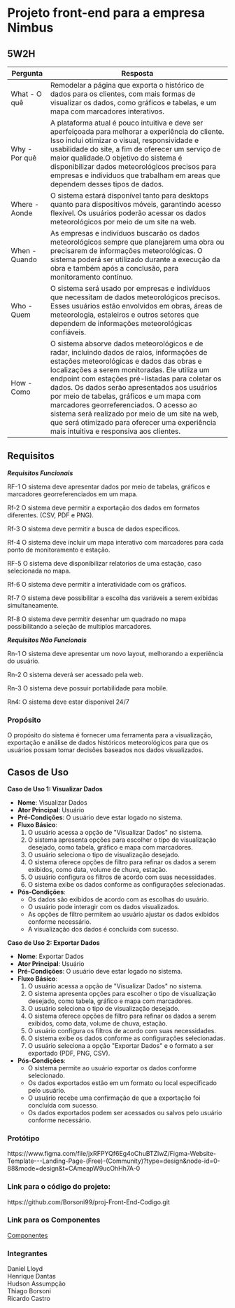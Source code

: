 <h1>Projeto front-end para a empresa Nimbus</h1>

<h2>5W2H</h2>

Pergunta | Resposta
-------------|-------------
What - O quê  | Remodelar a página que exporta o histórico de dados para os clientes, com mais formas de visualizar os dados, como gráficos e tabelas, e um mapa com marcadores interativos.
Why - Por quê  | A plataforma atual é pouco intuitiva e deve ser aperfeiçoada para melhorar a experiência do cliente. Isso inclui otimizar o visual, responsividade e usabilidade do site, a fim de oferecer um serviço de maior qualidade.O objetivo do sistema é disponibilizar dados meteorológicos precisos para empresas e individuos que trabalham em areas que dependem desses tipos de dados.
Where - Aonde | O sistema estará disponível tanto para desktops quanto para dispositivos móveis, garantindo acesso flexível. Os usuários poderão acessar os dados meteorológicos por meio de um site na web. 
When - Quando | As empresas e indivíduos buscarão os dados meteorológicos sempre que planejarem uma obra ou precisarem de informações meteorológicas. O sistema poderá ser utilizado durante a execução da obra e também após a conclusão, para monitoramento contínuo.  
Who - Quem | O sistema será usado por empresas e indivíduos que necessitam de dados meteorológicos precisos. Esses usuários estão envolvidos em obras, áreas de meteorologia, estaleiros e outros setores que dependem de informações meteorológicas confiáveis. 
How - Como | O sistema absorve dados meteorológicos e de radar, incluindo dados de raios, informações de estações meteorológicas e dados das obras e localizações a serem monitoradas. Ele utiliza um endpoint com estações pré-listadas para coletar os dados. Os dados serão apresentados aos usuários por meio de tabelas, gráficos e um mapa com marcadores georreferenciados. O acesso ao sistema será realizado por meio de um site na web, que será otimizado para oferecer uma experiência mais intuitiva e responsiva aos clientes.  

<h2>Requisitos</h2>


***Requisitos Funcionais***

RF-1 O sistema deve apresentar dados por meio de tabelas, gráficos e marcadores georreferenciados em um mapa.

Rf-2 O sistema deve permitir  a exportação dos dados em formatos diferentes. (CSV, PDF e PNG).

Rf-3 O sistema deve permitir a busca de dados específicos.

Rf-4 O sistema deve incluir um mapa interativo com marcadores para cada ponto de monitoramento e estação.

RF-5 O sistema deve disponibilizar relatorios de uma estação, caso selecionada no mapa.

Rf-6 O sistema deve permitir a interatividade com os gráficos.

Rf-7 O sistema deve possibilitar a escolha das variáveis a serem exibidas simultaneamente.

Rf-8 O sistema deve permitir desenhar um quadrado no mapa possibilitando a seleção de multiplos marcadores.


***Requisitos Não Funcionais***

Rn-1 O sistema deve apresentar um novo layout, melhorando a experiência do usuário.

Rn-2 O sistema deverá ser acessado pela web.

Rn-3 O sistema deve possuir portabilidade para mobile.

Rn4: O sistema deve estar disponível 24/7

<h3>Propósito</h3>
O propósito do sistema é fornecer uma ferramenta para a visualização, exportação e análise de dados históricos meteorológicos para que os usuários possam tomar decisões baseados nos dados visualizados.

<h2>Casos de Uso</h2>

**Caso de Uso 1: Visualizar Dados**

- **Nome**: Visualizar Dados
- **Ator Principal**: Usuário
- **Pré-Condições**: O usuário deve estar logado no sistema.
- **Fluxo Básico**:
   1. O usuário acessa a opção de "Visualizar Dados" no sistema.
   2. O sistema apresenta opções para escolher o tipo de visualização desejado, como tabela, gráfico e mapa com marcadores.
   3. O usuário seleciona o tipo de visualização desejado.
   4. O sistema oferece opções de filtro para refinar os dados a serem exibidos, como data, volume de chuva, estação.
   5. O usuário configura os filtros de acordo com suas necessidades.
   6. O sistema exibe os dados conforme as configurações selecionadas.
- **Pós-Condições**: 
   - Os dados são exibidos de acordo com as escolhas do usuário.
   - O usuário pode interagir com os dados visualizados.
   - As opções de filtro permitem ao usuário ajustar os dados exibidos conforme necessário.
   - A visualização dos dados é concluída com sucesso.

**Caso de Uso 2: Exportar Dados**

- **Nome**: Exportar Dados
- **Ator Principal**: Usuário
- **Pré-Condições**: O usuário deve estar logado no sistema.
- **Fluxo Básico**:
   1. O usuário acessa a opção de "Visualizar Dados" no sistema.
   2. O sistema apresenta opções para escolher o tipo de visualização desejado, como tabela, gráfico e mapa com marcadores.
   3. O usuário seleciona o tipo de visualização desejado.
   4. O sistema oferece opções de filtro para refinar os dados a serem exibidos, como data, volume de chuva, estação.
   5. O usuário configura os filtros de acordo com suas necessidades.
   6. O sistema exibe os dados conforme as configurações selecionadas.
   7. O usuário seleciona a opção "Exportar Dados" e o formato a ser exportado (PDF, PNG, CSV).
- **Pós-Condições**: 
   - O sistema permite ao usuário exportar os dados conforme selecionado.
   - Os dados exportados estão em um formato ou local especificado pelo usuário.
   - O usuário recebe uma confirmação de que a exportação foi concluída com sucesso.
   - Os dados exportados podem ser acessados ou salvos pelo usuário conforme necessário.
 
<h3>Protótipo</h3>
https://www.figma.com/file/jxRFPYQf6Eg4oChuBTZlwZ/Figma-Website-Template---Landing-Page-(Free)-(Community)?type=design&node-id=0-88&mode=design&t=CAmeapW9ucOhHh7A-0

<h3>Link para o código do projeto:</h3>
https://github.com/Borsoni99/proj-Front-End-Codigo.git

<h3>Link para os Componentes</h3>

[Componentes](./Componentes.md)

<h3>Integrantes</h3>

Daniel Lloyd <br>
Henrique Dantas <br>
Hudson Assumpção <br>
Thiago Borsoni <br>
Ricardo Castro
